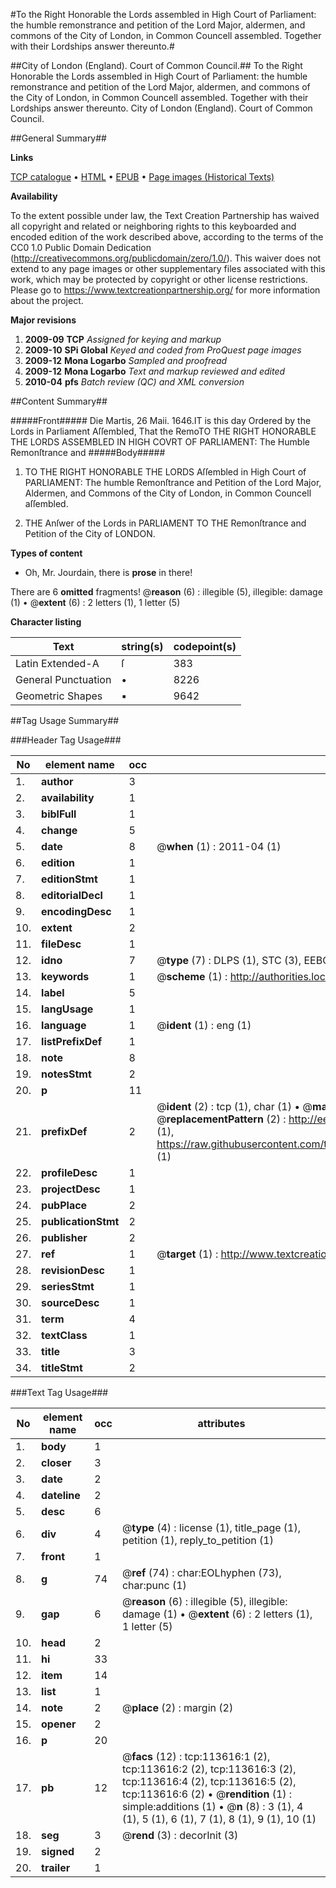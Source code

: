 #To the Right Honorable the Lords assembled in High Court of Parliament: the humble remonstrance and petition of the Lord Major, aldermen, and commons of the City of London, in Common Councell assembled. Together with their Lordships answer thereunto.#

##City of London (England). Court of Common Council.##
To the Right Honorable the Lords assembled in High Court of Parliament: the humble remonstrance and petition of the Lord Major, aldermen, and commons of the City of London, in Common Councell assembled. Together with their Lordships answer thereunto.
City of London (England). Court of Common Council.

##General Summary##

**Links**

[TCP catalogue](http://www.ota.ox.ac.uk/tcp/)  • 
[HTML](http://tei.it.ox.ac.uk/tcp/Texts-HTML/free/A94/A94641.html)  • 
[EPUB](http://tei.it.ox.ac.uk/tcp/Texts-EPUB/free/A94/A94641.epub) • 
[Page images (Historical Texts)](https://historicaltexts.jisc.ac.uk/eebo-99861479e)

**Availability**

To the extent possible under law, the Text Creation Partnership has waived all copyright and related or neighboring rights to this keyboarded and encoded edition of the work described above, according to the terms of the CC0 1.0 Public Domain Dedication (http://creativecommons.org/publicdomain/zero/1.0/). This waiver does not extend to any page images or other supplementary files associated with this work, which may be protected by copyright or other license restrictions. Please go to https://www.textcreationpartnership.org/ for more information about the project.

**Major revisions**

1. __2009-09__ __TCP__ *Assigned for keying and markup*
1. __2009-10__ __SPi Global__ *Keyed and coded from ProQuest page images*
1. __2009-12__ __Mona Logarbo__ *Sampled and proofread*
1. __2009-12__ __Mona Logarbo__ *Text and markup reviewed and edited*
1. __2010-04__ __pfs__ *Batch review (QC) and XML conversion*

##Content Summary##

#####Front#####
Die Martis, 26 Maii. 1646.IT is this day Ordered by the Lords in Parliament Aſſembled, That the RemoTO THE RIGHT HONORABLE THE LORDS ASSEMBLED IN HIGH COVRT OF PARLIAMENT: The Humble Remonſtrance and 
#####Body#####

1. TO THE RIGHT HONORABLE THE LORDS Aſſembled in High Court of PARLIAMENT: The humble Remonſtrance and Petition of the Lord Major, Aldermen, and Commons of the City of London, in Common Councell aſſembled.

1. THE Anſwer of the Lords in PARLIAMENT TO THE Remonſtrance and Petition of the City of LONDON.

**Types of content**

  * Oh, Mr. Jourdain, there is **prose** in there!

There are 6 **omitted** fragments! 
 @__reason__ (6) : illegible (5), illegible: damage (1)  •  @__extent__ (6) : 2 letters (1), 1 letter (5)

**Character listing**


|Text|string(s)|codepoint(s)|
|---|---|---|
|Latin Extended-A|ſ|383|
|General Punctuation|•|8226|
|Geometric Shapes|▪|9642|

##Tag Usage Summary##

###Header Tag Usage###

|No|element name|occ|attributes|
|---|---|---|---|
|1.|__author__|3||
|2.|__availability__|1||
|3.|__biblFull__|1||
|4.|__change__|5||
|5.|__date__|8| @__when__ (1) : 2011-04 (1)|
|6.|__edition__|1||
|7.|__editionStmt__|1||
|8.|__editorialDecl__|1||
|9.|__encodingDesc__|1||
|10.|__extent__|2||
|11.|__fileDesc__|1||
|12.|__idno__|7| @__type__ (7) : DLPS (1), STC (3), EEBO-CITATION (1), PROQUEST (1), VID (1)|
|13.|__keywords__|1| @__scheme__ (1) : http://authorities.loc.gov/ (1)|
|14.|__label__|5||
|15.|__langUsage__|1||
|16.|__language__|1| @__ident__ (1) : eng (1)|
|17.|__listPrefixDef__|1||
|18.|__note__|8||
|19.|__notesStmt__|2||
|20.|__p__|11||
|21.|__prefixDef__|2| @__ident__ (2) : tcp (1), char (1)  •  @__matchPattern__ (2) : ([0-9\-]+):([0-9IVX]+) (1), (.+) (1)  •  @__replacementPattern__ (2) : http://eebo.chadwyck.com/downloadtiff?vid=$1&page=$2 (1), https://raw.githubusercontent.com/textcreationpartnership/Texts/master/tcpchars.xml#$1 (1)|
|22.|__profileDesc__|1||
|23.|__projectDesc__|1||
|24.|__pubPlace__|2||
|25.|__publicationStmt__|2||
|26.|__publisher__|2||
|27.|__ref__|1| @__target__ (1) : http://www.textcreationpartnership.org/docs/. (1)|
|28.|__revisionDesc__|1||
|29.|__seriesStmt__|1||
|30.|__sourceDesc__|1||
|31.|__term__|4||
|32.|__textClass__|1||
|33.|__title__|3||
|34.|__titleStmt__|2||


###Text Tag Usage###

|No|element name|occ|attributes|
|---|---|---|---|
|1.|__body__|1||
|2.|__closer__|3||
|3.|__date__|2||
|4.|__dateline__|2||
|5.|__desc__|6||
|6.|__div__|4| @__type__ (4) : license (1), title_page (1), petition (1), reply_to_petition (1)|
|7.|__front__|1||
|8.|__g__|74| @__ref__ (74) : char:EOLhyphen (73), char:punc (1)|
|9.|__gap__|6| @__reason__ (6) : illegible (5), illegible: damage (1)  •  @__extent__ (6) : 2 letters (1), 1 letter (5)|
|10.|__head__|2||
|11.|__hi__|33||
|12.|__item__|14||
|13.|__list__|1||
|14.|__note__|2| @__place__ (2) : margin (2)|
|15.|__opener__|2||
|16.|__p__|20||
|17.|__pb__|12| @__facs__ (12) : tcp:113616:1 (2), tcp:113616:2 (2), tcp:113616:3 (2), tcp:113616:4 (2), tcp:113616:5 (2), tcp:113616:6 (2)  •  @__rendition__ (1) : simple:additions (1)  •  @__n__ (8) : 3 (1), 4 (1), 5 (1), 6 (1), 7 (1), 8 (1), 9 (1), 10 (1)|
|18.|__seg__|3| @__rend__ (3) : decorInit (3)|
|19.|__signed__|2||
|20.|__trailer__|1||

